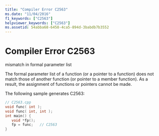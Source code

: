 ```yaml
---
title: "Compiler Error C2563"
ms.date: "11/04/2016"
f1_keywords: ["C2563"]
helpviewer_keywords: ["C2563"]
ms.assetid: 54abba68-6458-4ca5-894d-3babdb7b3552
---
```

# Compiler Error C2563

mismatch in formal parameter list

The formal parameter list of a function (or a pointer to a function) does not match those of another function (or pointer to a member function). As a result, the assignment of functions or pointers cannot be made.

The following sample generates C2563:

```cpp
// C2563.cpp
void func( int );
void func( int, int );
int main() {
   void *fp();
   fp = func;   // C2563
}
```
